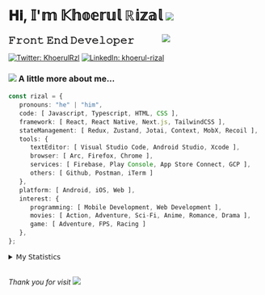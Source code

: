<h1> 𝐇𝐢, 𝕀'𝕞 𝕂𝕙𝕠𝕖𝕣𝕦𝕝 ℝ𝕚𝕫𝕒𝕝 <img src="https://media.giphy.com/media/mGcNjsfWAjY5AEZNw6/giphy.gif" width="50"></h1>
<img align='right' src="https://media.giphy.com/media/v1.Y2lkPTc5MGI3NjExOWI2ajR2NGJubzBsZHFuaHMwajRrcDNsNXJwOG8yb3F0NjhkNXF4OSZlcD12MV9pbnRlcm5hbF9naWZfYnlfaWQmY3Q9cw/fkZukR450RQ1qnGaq9/giphy.gif" width="200">
<strong style="font-size:20px;">𝙵𝚛𝚘𝚗𝚝 𝙴𝚗𝚍 𝙳𝚎𝚟𝚎𝚕𝚘𝚙𝚎𝚛</strong>
</p></em>

[![Twitter: KhoerulRzl](https://img.shields.io/twitter/follow/KhoerulRzl?style=social)](https://twitter.com/KhoerulRzl)
[![LinkedIn: khoerul-rizal](https://img.shields.io/badge/khoerul--rizal-blue?style=flat-square&logo=Linkedin&logoColor=white&link=https://www.linkedin.com/in/khoerul-rizal/)](https://www.linkedin.com/in/khoerul-rizal/)

### <img src="https://media.giphy.com/media/VgCDAzcKvsR6OM0uWg/giphy.gif" width="50"> A little more about me...

```typescript
const rizal = {
   pronouns: "he" | "him",
   code: [ Javascript, Typescript, HTML, CSS ],
   framework: [ React, React Native, Next.js, TailwindCSS ],
   stateManagement: [ Redux, Zustand, Jotai, Context, MobX, Recoil ],
   tools: {
      textEditor: [ Visual Studio Code, Android Studio, Xcode ],
      browser: [ Arc, Firefox, Chrome ],
      services: [ Firebase, Play Console, App Store Connect, GCP ],
      others: [ Github, Postman, iTerm ]
   },
   platform: [ Android, iOS, Web ],
   interest: {
      programming: [ Mobile Development, Web Development ],
      movies: [ Action, Adventure, Sci-Fi, Anime, Romance, Drama ],
      game: [ Adventure, FPS, Racing ]
   },
};
```

<details>
  <summary>𝖬𝗒 𝖲𝗍𝖺𝗍𝗂𝗌𝗍𝗂𝖼𝗌</summary><br/>
   
<!--START_SECTION:waka-->
![Code Time](http://img.shields.io/badge/Code%20Time-869%20hrs%2027%20mins-blue)

![Profile Views](http://img.shields.io/badge/Profile%20Views-10-blue)

**🐱 My GitHub Data** 

> 📦 168.0 kB Used in GitHub's Storage 
 > 
> 🏆 1,214 Contributions in the Year 2024
 > 
> 💼 Opted to Hire
 > 
> 📜 32 Public Repositories 
 > 
> 🔑 8 Private Repositories 
 > 
**I'm an Early 🐤** 

```text
🌞 Morning                12245 commits       █████████░░░░░░░░░░░░░░░░   34.99 % 
🌆 Daytime                15403 commits       ███████████░░░░░░░░░░░░░░   44.02 % 
🌃 Evening                7200 commits        █████░░░░░░░░░░░░░░░░░░░░   20.57 % 
🌙 Night                  146 commits         ░░░░░░░░░░░░░░░░░░░░░░░░░   00.42 % 
```
📅 **I'm Most Productive on Tuesday** 

```text
Monday                   6890 commits        █████░░░░░░░░░░░░░░░░░░░░   19.69 % 
Tuesday                  7897 commits        ██████░░░░░░░░░░░░░░░░░░░   22.57 % 
Wednesday                5792 commits        ████░░░░░░░░░░░░░░░░░░░░░   16.55 % 
Thursday                 6685 commits        █████░░░░░░░░░░░░░░░░░░░░   19.10 % 
Friday                   5128 commits        ████░░░░░░░░░░░░░░░░░░░░░   14.65 % 
Saturday                 1147 commits        █░░░░░░░░░░░░░░░░░░░░░░░░   03.28 % 
Sunday                   1455 commits        █░░░░░░░░░░░░░░░░░░░░░░░░   04.16 % 
```


📊 **This Week I Spent My Time On** 

```text
🕑︎ Time Zone: Asia/Jakarta

💬 Programming Languages: 
TypeScript               23 hrs 9 mins       ██████████░░░░░░░░░░░░░░░   40.54 % 
Other                    14 hrs 19 mins      ██████░░░░░░░░░░░░░░░░░░░   25.07 % 
JavaScript               13 hrs 11 mins      ██████░░░░░░░░░░░░░░░░░░░   23.10 % 
PHP                      3 hrs 5 mins        █░░░░░░░░░░░░░░░░░░░░░░░░   05.42 % 
Figma Design             1 hr 10 mins        █░░░░░░░░░░░░░░░░░░░░░░░░   02.05 % 

🔥 Editors: 
VS Code                  40 hrs 42 mins      ██████████████████░░░░░░░   71.26 % 
Slack                    12 hrs 32 mins      █████░░░░░░░░░░░░░░░░░░░░   21.97 % 
Terminal                 1 hr 14 mins        █░░░░░░░░░░░░░░░░░░░░░░░░   02.16 % 
Figma                    1 hr 10 mins        █░░░░░░░░░░░░░░░░░░░░░░░░   02.05 % 
Postman                  57 mins             ░░░░░░░░░░░░░░░░░░░░░░░░░   01.67 % 

💻 Operating System: 
Mac                      57 hrs 7 mins       █████████████████████████   100.00 % 
```

**I Mostly Code in JavaScript** 

```text
JavaScript               41 repos            ████████████████░░░░░░░░░   65.08 % 
TypeScript               13 repos            █████░░░░░░░░░░░░░░░░░░░░   20.63 % 
PHP                      2 repos             █░░░░░░░░░░░░░░░░░░░░░░░░   03.17 % 
Kotlin                   1 repo              ░░░░░░░░░░░░░░░░░░░░░░░░░   01.59 % 
Jupyter Notebook         1 repo              ░░░░░░░░░░░░░░░░░░░░░░░░░   01.59 % 
```



**Timeline**

![Lines of Code chart](https://raw.githubusercontent.com/khoerulrizal/khoerulrizal/main/assets/bar_graph.png)


 Last Updated on 22/08/2024 00:45:56 UTC
<!--END_SECTION:waka-->
</details>
<br/>

<em>Thank you for visit</em> <img src="https://media.giphy.com/media/v1.Y2lkPTc5MGI3NjExcHdvNm1qZWtjaGw0ZjdwM3Z3NnY2dHlueTVuODBta2FiY20wM2YybSZlcD12MV9pbnRlcm5hbF9naWZfYnlfaWQmY3Q9cw/tV25tpdKqdFa9x81k2/giphy.gif" width="40">
